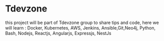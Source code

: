 # Tdevzone
this project will be part of Tdevzone group to share tips and code, here we will learn : Docker, Kubernetes, AWS, Jenkins, Ansible,Git,Neo4j, Python, Bash, Nodejs, Reactjs, Angularjs, Expressjs, NestJs
